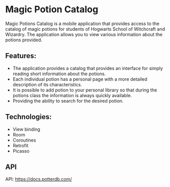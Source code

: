 # Magic Potion Catalog
Magic Potions Catalog is a mobile application that provides access to the catalog of magic potions for students of Hogwarts School of Witchcraft and Wizardry. The application allows you to view various information about the potions provided.
## Features:
- The application provides a catalog that provides an interface for simply reading short information about the potions. 
- Each individual potion has a personal page with a more detailed description of its characteristics.
- It is possible to add potion to your personal library so that during the potions class the information is always quickly available.
- Providing the ability to search for the desired potion.
## Technologies:
- View binding
- Room
- Coroutines
- Retrofit
- Picasso
## API
API: https://docs.potterdb.com/
